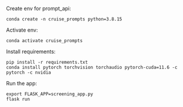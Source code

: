 
Create env for prompt_api:

```
conda create -n cruise_prompts python=3.8.15
```

Activate env:

```
conda activate cruise_prompts
```

Install requirements:

```
pip install -r requirements.txt
conda install pytorch torchvision torchaudio pytorch-cuda=11.6 -c pytorch -c nvidia
```

Run the app:

```
export FLASK_APP=screening_app.py
flask run
```